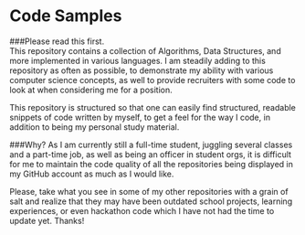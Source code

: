 Code Samples
================

###Please read this first.  
This repository contains a collection of Algorithms, Data Structures, and more implemented in various languages.
I am steadily adding to this repository as often as possible, to demonstrate my ability with various computer science concepts, as well to provide recruiters with some code to look at when considering me for a position.

This repository is structured so that one can easily find structured, readable snippets of code written by myself, to get a feel for the way I code, in addition to being my personal study material.


###Why?
As I am currently still a full-time student, juggling several classes and a part-time job, as well as being an officer in student orgs, it is difficult for me to maintain the code quality of all the repositories being displayed in my GitHub account as much as I would like.

Please, take what you see in some of my other repositories with a grain of salt and realize that they may have been outdated school projects, learning experiences, or even hackathon code which I have not had the time to update yet.  Thanks! 
